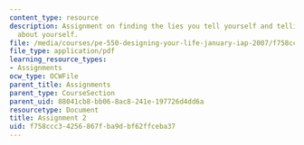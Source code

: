 ```yaml
---
content_type: resource
description: Assignment on finding the lies you tell yourself and telling the truth
  about yourself.
file: /media/courses/pe-550-designing-your-life-january-iap-2007/f758ccc34256867fba9dbf62ffceba37_assign02.pdf
file_type: application/pdf
learning_resource_types:
- Assignments
ocw_type: OCWFile
parent_title: Assignments
parent_type: CourseSection
parent_uid: 88041cb8-bb06-8ac8-241e-197726d4dd6a
resourcetype: Document
title: Assignment 2
uid: f758ccc3-4256-867f-ba9d-bf62ffceba37
---
```

